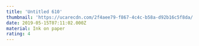 ```yaml
---
title: 'Untitled 610'
thumbnail: 'https://ucarecdn.com/2f4aee79-f867-4c4c-b58a-d92b16c5f8da/'
date: 2019-05-15T07:11:02.000Z
material: Ink on paper
rating: 4
---
```

